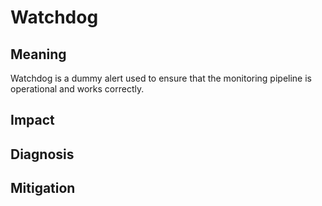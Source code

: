 # Watchdog

## Meaning
Watchdog is a dummy alert used to ensure that the monitoring pipeline is operational and works correctly.

## Impact

## Diagnosis

## Mitigation


